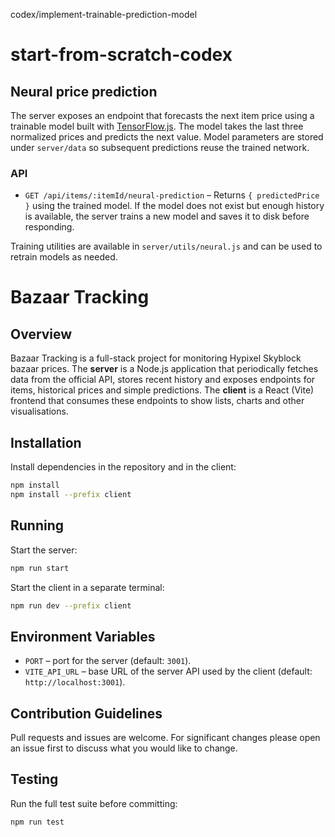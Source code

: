 codex/implement-trainable-prediction-model
# start-from-scratch-codex

## Neural price prediction

The server exposes an endpoint that forecasts the next item price using a
trainable model built with [TensorFlow.js](https://github.com/tensorflow/tfjs).
The model takes the last three normalized prices and predicts the next value.
Model parameters are stored under `server/data` so subsequent predictions reuse
the trained network.

### API

- `GET /api/items/:itemId/neural-prediction` – Returns `{ predictedPrice }`
  using the trained model. If the model does not exist but enough history is
  available, the server trains a new model and saves it to disk before
  responding.

Training utilities are available in `server/utils/neural.js` and can be used to
retrain models as needed.

# Bazaar Tracking

## Overview
Bazaar Tracking is a full-stack project for monitoring Hypixel Skyblock bazaar prices.
The **server** is a Node.js application that periodically fetches data from the
official API, stores recent history and exposes endpoints for items, historical
prices and simple predictions.
The **client** is a React (Vite) frontend that consumes these endpoints to show
lists, charts and other visualisations.

## Installation
Install dependencies in the repository and in the client:

```bash
npm install
npm install --prefix client
```

## Running
Start the server:

```bash
npm run start
```

Start the client in a separate terminal:

```bash
npm run dev --prefix client
```

## Environment Variables
- `PORT` – port for the server (default: `3001`).
- `VITE_API_URL` – base URL of the server API used by the client (default:
  `http://localhost:3001`).

## Contribution Guidelines
Pull requests and issues are welcome. For significant changes please open an
issue first to discuss what you would like to change.

## Testing
Run the full test suite before committing:

```bash
npm run test
```


